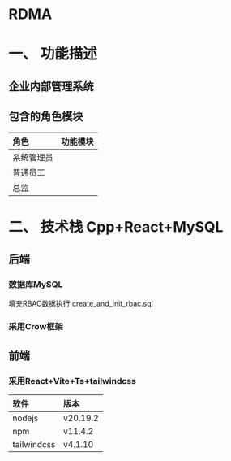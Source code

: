 # RDMA
# 一、 功能描述
## 企业内部管理系统
## 包含的角色模块
|角色|功能模块|
|:---|:---|
|系统管理员||
|普通员工||
|总监||
# 二、 技术栈 Cpp+React+MySQL
## 后端
### 数据库MySQL
 填充RBAC数据执行 create_and_init_rbac.sql
### 采用Crow框架

## 前端
### 采用React+Vite+Ts+tailwindcss
|软件|版本|
|:---|:---|
| nodejs | v20.19.2 |
| npm | v11.4.2 |
| tailwindcss | v4.1.10 |
